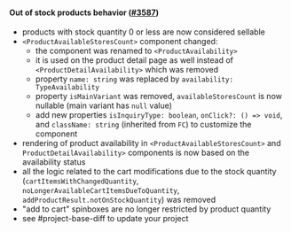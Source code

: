 #### Out of stock products behavior ([#3587](https://github.com/shopsys/shopsys/pull/3587))

- products with stock quantity 0 or less are now considered sellable
- `<ProductAvailableStoresCount>` component changed:
    - the component was renamed to `<ProductAvailability>`
    - it is used on the product detail page as well instead of `<ProductDetailAvailability>` which was removed
    - property `name: string` was replaced by `availability: TypeAvailability`
    - property `isMainVariant` was removed, `availableStoresCount` is now nullable (main variant has `null` value)
    - add new properties `isInquiryType: boolean`, `onClick?: () => void`, and `className: string` (inherited from `FC`) to customize the component
- rendering of product availability in `<ProductAvailableStoresCount>` and `ProductDetailAvailability>` components is now based on the availability status
- all the logic related to the cart modifications due to the stock quantity (`cartItemsWithChangedQuantity`, `noLongerAvailableCartItemsDueToQuantity`, `addProductResult.notOnStockQuantity`) was removed
- "add to cart" spinboxes are no longer restricted by product quantity
- see #project-base-diff to update your project
